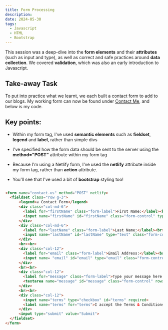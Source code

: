 ```yaml
---
title: Form Processing
description: 
date: 2024-05-30
tags:
  - Javascript
  - HTML
  - Bootstrap
---
```

<p>This session was a deep-dive into the <b>form elements</b> and their <b>attributes</b> (such as input and type), as well as correct and safe practices around <b>data collection</b>. We covered <b>validation</b>, which was also an early introduction to Javascript.</p>

<h2>Take-away Task</h2>

To put into practice what we learnt, we each built a contact form to add to our blogs. My working form can now be found under <a href="/content/contact-me.njk">Contact Me</a>, and below is my code.

<h2>Key points:</h2>
<ul>
  <li><p>Within my form tag, I've used <b>semantic elements</b> such as <b>fieldset</b>, <b>legend</b> and <b>label</b>, rather than simple divs</p></li>
  <li><p>I've specified how the form data should be sent to the server using the <b>method="POST"</b> attribute within my form tag</p></li>
  <li><p>Because I'm using a Netlify form, I've used the <b>netlify</b> attribute inside my form tag, rather than <b>action</b> attribute.</p></li>
  <li><p>You'll see that I've used a bit of <b>bootstrap</b> styling too!</p></li>
</ul>

```html

<form name="contact-us" method="POST" netlify>
  <fieldset class="row g-3">
      <legend>✉️ Contact Form</legend>
      <div class="col-md-6">
        <label for="firstName" class="form-label">First Name:</label><br>
        <input name="firstName" id="firstName" class="form-control" type="text" required>
      </div>
      <div class="col-md-6">
        <label for="lastName" class="form-label">Last Name:</label><br>
        <input name="lastName" id="lastName" type="text" class="form-control" required>
      </div>
      <br><br>
      <div class="col-12">
        <label for="email" class="form-label">Email Address:</label><br>
        <input name= "email" id="email" type="email" class="form-control" required>
      </div>
      <br><br>
      <div class="col-12">
        <label for="message" class="form-label">Type your message here:</label><br>
        <textarea name="message" id="message" class="form-control" rows="6" required></textarea>
      </div>
      <br><br>
      <div class="col-12">
        <input name="terms" type="checkbox" id="terms" required>
        <label name="terms" for="terms">I accept the Terms & Conditions</label>
      </div>
      <input type="submit" value="Submit">
  </fieldset>
</form>
```